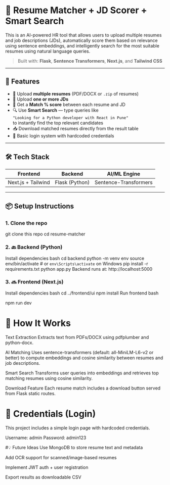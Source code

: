 # 🧠 Resume Matcher + JD Scorer + Smart Search

This is an AI-powered HR tool that allows users to upload multiple resumes and job descriptions (JDs), automatically score them based on relevance using sentence embeddings, and intelligently search for the most suitable resumes using natural language queries.

> Built with: **Flask**, **Sentence Transformers**, **Next.js**, and **Tailwind CSS**

---

## 🚀 Features

- 📂 Upload **multiple resumes** (PDF/DOCX or `.zip` of resumes)
- 📄 Upload **one or more JDs**
- 🤖 Get a **Match % score** between each resume and JD
- 🔍 Use **Smart Search** — type queries like  
  `"Looking for a Python developer with React in Pune"`  
  to instantly find the top relevant candidates
- 📥 Download matched resumes directly from the result table
- 🔐 Basic login system with hardcoded credentials

---

## 🛠️ Tech Stack

| Frontend           | Backend           | AI/ML Engine         |
|--------------------|-------------------|-----------------------|
| Next.js + Tailwind | Flask (Python)    | Sentence-Transformers |

---

## 📦 Setup Instructions

### 1. Clone the repo


git clone this repo
cd resume-matcher

### 2. 🔙 Backend (Python)
Install dependencies
bash
cd backend
python -m venv env
source env/bin/activate  # or `env\Scripts\activate` on Windows
pip install -r requirements.txt
python app.py
Backend runs at: http://localhost:5000

### 3. 🔜 Frontend (Next.js)
Install dependencies
bash
cd ../frontend/ui
npm install
Run frontend
bash

npm run dev 

# 🧠 How It Works
Text Extraction
Extracts text from PDFs/DOCX using pdfplumber and python-docx.

AI Matching
Uses sentence-transformers (default: all-MiniLM-L6-v2 or better) to compute embeddings and cosine similarity between resumes and job descriptions.

Smart Search
Transforms user queries into embeddings and retrieves top matching resumes using cosine similarity.

Download Feature
Each resume match includes a download button served from Flask static routes.

# 🔐 Credentials (Login)
This project includes a simple login page with hardcoded credentials.

Username: admin
Password: admin123

#💡 Future Ideas
Use MongoDB to store resume text and metadata

Add OCR support for scanned/image-based resumes

Implement JWT auth + user registration

Export results as downloadable CSV
